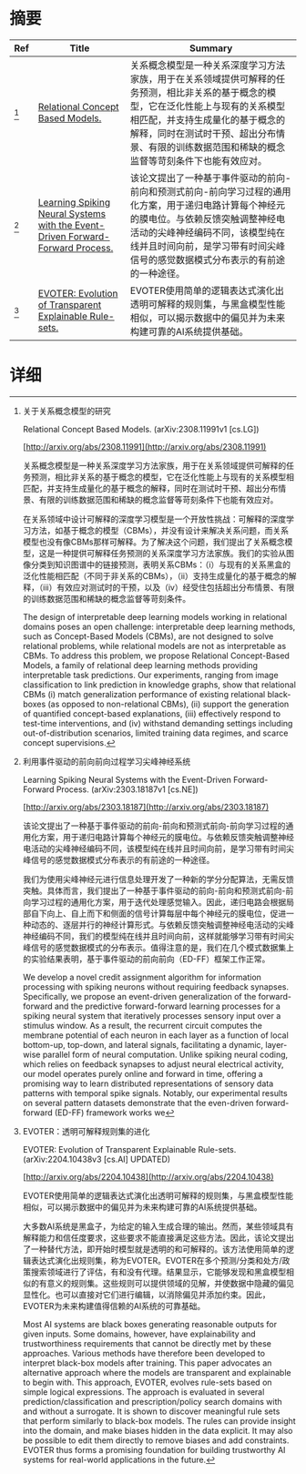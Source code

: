 # 摘要

| Ref | Title | Summary |
| --- | --- | --- |
| [^1] | [Relational Concept Based Models.](http://arxiv.org/abs/2308.11991) | 关系概念模型是一种关系深度学习方法家族，用于在关系领域提供可解释的任务预测，相比非关系的基于概念的模型，它在泛化性能上与现有的关系模型相匹配，并支持生成量化的基于概念的解释，同时在测试时干预、超出分布情景、有限的训练数据范围和稀缺的概念监督等苛刻条件下也能有效应对。 |
| [^2] | [Learning Spiking Neural Systems with the Event-Driven Forward-Forward Process.](http://arxiv.org/abs/2303.18187) | 该论文提出了一种基于事件驱动的前向-前向和预测式前向-前向学习过程的通用化方案，用于递归电路计算每个神经元的膜电位。与依赖反馈突触调整神经电活动的尖峰神经编码不同，该模型纯在线并且时间向前，是学习带有时间尖峰信号的感觉数据模式分布表示的有前途的一种途径。 |
| [^3] | [EVOTER: Evolution of Transparent Explainable Rule-sets.](http://arxiv.org/abs/2204.10438) | EVOTER使用简单的逻辑表达式演化出透明可解释的规则集，与黑盒模型性能相似，可以揭示数据中的偏见并为未来构建可靠的AI系统提供基础。 |

# 详细

[^1]: 关于关系概念模型的研究

    Relational Concept Based Models. (arXiv:2308.11991v1 [cs.LG])

    [http://arxiv.org/abs/2308.11991](http://arxiv.org/abs/2308.11991)

    关系概念模型是一种关系深度学习方法家族，用于在关系领域提供可解释的任务预测，相比非关系的基于概念的模型，它在泛化性能上与现有的关系模型相匹配，并支持生成量化的基于概念的解释，同时在测试时干预、超出分布情景、有限的训练数据范围和稀缺的概念监督等苛刻条件下也能有效应对。

    

    在关系领域中设计可解释的深度学习模型是一个开放性挑战：可解释的深度学习方法，如基于概念的模型（CBMs），并没有设计来解决关系问题，而关系模型也没有像CBMs那样可解释。为了解决这个问题，我们提出了关系概念模型，这是一种提供可解释任务预测的关系深度学习方法家族。我们的实验从图像分类到知识图谱中的链接预测，表明关系CBMs：（i）与现有的关系黑盒的泛化性能相匹配（不同于非关系的CBMs），（ii）支持生成量化的基于概念的解释，（iii）有效应对测试时的干预，以及（iv）经受住包括超出分布情景、有限的训练数据范围和稀缺的概念监督等苛刻条件。

    The design of interpretable deep learning models working in relational domains poses an open challenge: interpretable deep learning methods, such as Concept-Based Models (CBMs), are not designed to solve relational problems, while relational models are not as interpretable as CBMs. To address this problem, we propose Relational Concept-Based Models, a family of relational deep learning methods providing interpretable task predictions. Our experiments, ranging from image classification to link prediction in knowledge graphs, show that relational CBMs (i) match generalization performance of existing relational black-boxes (as opposed to non-relational CBMs), (ii) support the generation of quantified concept-based explanations, (iii) effectively respond to test-time interventions, and (iv) withstand demanding settings including out-of-distribution scenarios, limited training data regimes, and scarce concept supervisions.
    
[^2]: 利用事件驱动的前向前向过程学习尖峰神经系统

    Learning Spiking Neural Systems with the Event-Driven Forward-Forward Process. (arXiv:2303.18187v1 [cs.NE])

    [http://arxiv.org/abs/2303.18187](http://arxiv.org/abs/2303.18187)

    该论文提出了一种基于事件驱动的前向-前向和预测式前向-前向学习过程的通用化方案，用于递归电路计算每个神经元的膜电位。与依赖反馈突触调整神经电活动的尖峰神经编码不同，该模型纯在线并且时间向前，是学习带有时间尖峰信号的感觉数据模式分布表示的有前途的一种途径。

    

    我们为使用尖峰神经元进行信息处理开发了一种新的学分分配算法，无需反馈突触。具体而言，我们提出了一种基于事件驱动的前向-前向和预测式前向-前向学习过程的通用化方案，用于迭代处理感觉输入。因此，递归电路会根据局部自下向上、自上而下和侧面的信号计算每层中每个神经元的膜电位，促进一种动态的、逐层并行的神经计算形式。与依赖反馈突触调整神经电活动的尖峰神经编码不同，我们的模型纯在线并且时间向前，这样就能够学习带有时间尖峰信号的感觉数据模式的分布表示。值得注意的是，我们在几个模式数据集上的实验结果表明，基于事件驱动的前向前向（ED-FF）框架工作正常。

    We develop a novel credit assignment algorithm for information processing with spiking neurons without requiring feedback synapses. Specifically, we propose an event-driven generalization of the forward-forward and the predictive forward-forward learning processes for a spiking neural system that iteratively processes sensory input over a stimulus window. As a result, the recurrent circuit computes the membrane potential of each neuron in each layer as a function of local bottom-up, top-down, and lateral signals, facilitating a dynamic, layer-wise parallel form of neural computation. Unlike spiking neural coding, which relies on feedback synapses to adjust neural electrical activity, our model operates purely online and forward in time, offering a promising way to learn distributed representations of sensory data patterns with temporal spike signals. Notably, our experimental results on several pattern datasets demonstrate that the even-driven forward-forward (ED-FF) framework works we
    
[^3]: EVOTER：透明可解释规则集的进化

    EVOTER: Evolution of Transparent Explainable Rule-sets. (arXiv:2204.10438v3 [cs.AI] UPDATED)

    [http://arxiv.org/abs/2204.10438](http://arxiv.org/abs/2204.10438)

    EVOTER使用简单的逻辑表达式演化出透明可解释的规则集，与黑盒模型性能相似，可以揭示数据中的偏见并为未来构建可靠的AI系统提供基础。

    

    大多数AI系统是黑盒子，为给定的输入生成合理的输出。然而，某些领域具有解释能力和信任度要求，这些要求不能直接满足这些方法。因此，该论文提出了一种替代方法，即开始时模型就是透明的和可解释的。该方法使用简单的逻辑表达式演化出规则集，称为EVOTER。EVOTER在多个预测/分类和处方/政策搜索领域进行了评估，有和没有代理。结果显示，它能够发现和黑盒模型相似的有意义的规则集。这些规则可以提供领域的见解，并使数据中隐藏的偏见显性化。也可以直接对它们进行编辑，以消除偏见并添加约束。因此，EVOTER为未来构建值得信赖的AI系统的可靠基础。

    Most AI systems are black boxes generating reasonable outputs for given inputs. Some domains, however, have explainability and trustworthiness requirements that cannot be directly met by these approaches. Various methods have therefore been developed to interpret black-box models after training. This paper advocates an alternative approach where the models are transparent and explainable to begin with. This approach, EVOTER, evolves rule-sets based on simple logical expressions. The approach is evaluated in several prediction/classification and prescription/policy search domains with and without a surrogate. It is shown to discover meaningful rule sets that perform similarly to black-box models. The rules can provide insight into the domain, and make biases hidden in the data explicit. It may also be possible to edit them directly to remove biases and add constraints. EVOTER thus forms a promising foundation for building trustworthy AI systems for real-world applications in the future.
    

